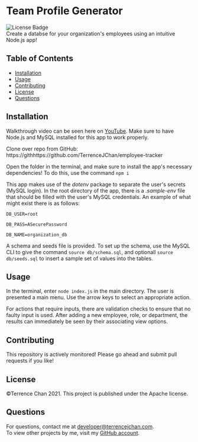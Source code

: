 # Team Profile Generator
![License Badge](https://img.shields.io/badge/ISC.svg)  
Create a databse for your organization's employees using an intuitive Node.js app!
## Table of Contents
* [Installation](#installation)
* [Usage](#usage)
* [Contributing](#contributing)
* [License](#license)
* [Questions](#questions)
## Installation
Walkthrough video can be seen here on [YouTube](https://youtu.be/vf7SPVs0uHw). Make sure to have Node.js and MySQL installed for this app to work properly.  
  
Clone over repo from GitHub: https://githhttps://github.com/TerrenceJChan/employee-tracker  
  
Open the folder in the terminal, and make sure to install the app's necessary dependencies! To do this, use the command `npm i`  

This app makes use of the _dotenv_ package to separate the user's secrets (MySQL login). In the root directory of the app, there is a _.sample-env_ file that should be filled with the user's MySQL credentials. An example of what might exist there is as follows:  

```
DB_USER=root

DB_PASS=ASecurePassword

DB_NAME=organization_db
```

A schema and seeds file is provided. To set up the schema, use the MySQL CLI to give the command `source db/schema.sql`, and optionall `source db/seeds.sql` to insert a sample set of values into the tables.
## Usage
In the terminal, enter `node index.js` in the main directory. The user is presented a main menu. Use the arrow keys to select an appropriate action.  

For actions that require inputs, there are validation checks to ensure that no faulty input is used. After adding a new employee, role, or department, the results can immediately be seen by their associating view options.
## Contributing
This repository is actively monitored! Please go ahead and submit pull requests if you like!
## License
©Terrence Chan 2021. This project is published under the Apache license.
## Questions
For questions, contact me at developer@terrencejchan.com.  
To view other projects by me, visit my [GitHub account](https://github.com/TerrenceJChan).
